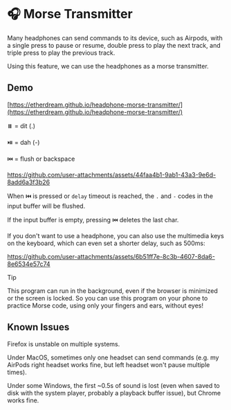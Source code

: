 # 🎧 Morse Transmitter

Many headphones can send commands to its device, such as Airpods, with a single press to pause or resume, double press to play the next track, and triple press to play the previous track.

Using this feature, we can use the headphones as a morse transmitter.

## Demo

[https://etherdream.github.io/headphone-morse-transmitter/](https://etherdream.github.io/headphone-morse-transmitter/)

⏸️ = dit (.)

⏯️ = dah (-)

⏮️ = flush or backspace

https://github.com/user-attachments/assets/44faa4b1-9ab1-43a3-9e6d-8add6a3f3b26

When ⏮️ is pressed or `delay` timeout is reached, the `.` and `-` codes in the input buffer will be flushed.

If the input buffer is empty, pressing ⏮️ deletes the last char.

If you don't want to use a headphone, you can also use the multimedia keys on the keyboard, which can even set a shorter delay, such as 500ms:

https://github.com/user-attachments/assets/6b51ff7e-8c3b-4607-8da6-8e6534e57c74

> [!Tip]
> This program can run in the background, even if the browser is minimized or the screen is locked. So you can use this program on your phone to practice Morse code, using only your fingers and ears, without eyes!

## Known Issues

Firefox is unstable on multiple systems.

Under MacOS, sometimes only one headset can send commands (e.g. my AirPods right headset works fine, but left headset won't pause multiple times).

Under some Windows, the first ~0.5s of sound is lost (even when saved to disk with the system player, probably a playback buffer issue), but Chrome works fine.
